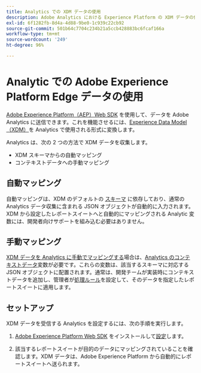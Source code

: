 ```yaml
---
title: Analytics での XDM データの使用
description: Adobe Analytics における Experience Platform の XDM データの使用の概要
exl-id: 6f1282fb-8d4a-4d88-9be0-1c939c22cb92
source-git-commit: 501b64c7704c234b21a5ccb428883bc6fcaf166a
workflow-type: tm+mt
source-wordcount: '249'
ht-degree: 96%

---
```


# Analytic での Adobe Experience Platform Edge データの使用

[Adobe Experience Platform（AEP）Web SDK](https://experienceleague.adobe.com/docs/experience-platform/tags/extensions/adobe/sdk/overview.html) を使用して、データを Adobe Analytics に送信できます。これを機能させるには、[Experience Data Model（XDM）](https://experienceleague.adobe.com/docs/experience-platform/xdm/home.html?lang=ja)を Analytics で使用される形式に変換します。

Analytics は、次の 2 つの方法で XDM データを収集します。

* XDM スキーマからの自動マッピング
* コンテキストデータへの手動マッピング

## 自動マッピング

自動マッピングは、XDM のデフォルトの [スキーマ](https://experienceleague.adobe.com/docs/experience-platform/xdm/schema/composition.html?lang=ja) に依存しており、通常の Analytics データ収集に含まれる JSON オブジェクトが自動的に入力されます。XDM から設定したレポートスイートへと自動的にマッピングされる Analytic 変数には、開発者向けサポートを組み込む必要はありません。

## 手動マッピング

[XDM データを Analytics に手動でマッピングする](xdm-manual.md)場合は、[Analytics のコンテキストデータ](../vars/page-vars/contextdata.md)変数が必要です。これらの変数は、該当するスキーマに対応する JSON オブジェクトに配置されます。通常は、開発チームが実装時にコンテキストデータを追加し、管理者が[処理ルール](/help/admin/admin/c-processing-rules/c-processing-rules-configuration/t-processing-rules.md)を設定して、そのデータを指定したレポートスイートに適用します。

## セットアップ

XDM データを受信する Analytics を設定するには、次の手順を実行します。

1. [Adobe Experience Platform Web SDK](https://experienceleague.adobe.com/docs/experience-platform/edge/fundamentals/installing-the-sdk.html?lang=ja) をインストールして[設定](https://experienceleague.adobe.com/docs/experience-platform/edge/fundamentals/configuring-the-sdk.html?lang=ja)します。

2. 該当するレポートスイートが目的のデータにマッピングされていることを確認します。XDM データは、Adobe Experience Platform から自動的にレポートスイートへ送られます。
